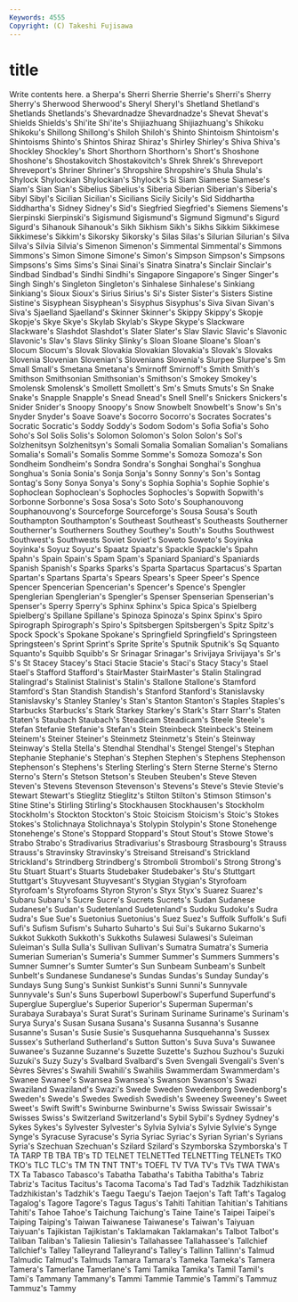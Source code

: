 ```yaml
---
Keywords: 4555 
Copyright: (C) Takeshi Fujisawa
---
```


# title

Write contents here.
a Sherpa's Sherri Sherrie Sherrie's
Sherri's Sherry Sherry's Sherwood Sherwood's Sheryl Sheryl's Shetland Shetland's Shetlands
Shetlands's Shevardnadze Shevardnadze's Shevat Shevat's Shields Shields's Shi'ite Shi'ite's Shijiazhuang
Shijiazhuang's Shikoku Shikoku's Shillong Shillong's Shiloh Shiloh's Shinto Shintoism Shintoism's
Shintoisms Shinto's Shintos Shiraz Shiraz's Shirley Shirley's Shiva Shiva's Shockley
Shockley's Short Shorthorn Shorthorn's Short's Shoshone Shoshone's Shostakovitch Shostakovitch's Shrek
Shrek's Shreveport Shreveport's Shriner Shriner's Shropshire Shropshire's Shula Shula's Shylock
Shylockian Shylockian's Shylock's Si Siam Siamese Siamese's Siam's Sian Sian's
Sibelius Sibelius's Siberia Siberian Siberian's Siberia's Sibyl Sibyl's Sicilian Sicilian's
Sicilians Sicily Sicily's Sid Siddhartha Siddhartha's Sidney Sidney's Sid's Siegfried
Siegfried's Siemens Siemens's Sierpinski Sierpinski's Sigismund Sigismund's Sigmund Sigmund's Sigurd
Sigurd's Sihanouk Sihanouk's Sikh Sikhism Sikh's Sikhs Sikkim Sikkimese Sikkimese's
Sikkim's Sikorsky Sikorsky's Silas Silas's Silurian Silurian's Silva Silva's Silvia
Silvia's Simenon Simenon's Simmental Simmental's Simmons Simmons's Simon Simone Simone's
Simon's Simpson Simpson's Simpsons Simpsons's Sims Sims's Sinai Sinai's Sinatra
Sinatra's Sinclair Sinclair's Sindbad Sindbad's Sindhi Sindhi's Singapore Singapore's Singer
Singer's Singh Singh's Singleton Singleton's Sinhalese Sinhalese's Sinkiang Sinkiang's Sioux
Sioux's Sirius Sirius's Si's Sister Sister's Sisters Sistine Sistine's Sisyphean
Sisyphean's Sisyphus Sisyphus's Siva Sivan Sivan's Siva's Sjaelland Sjaelland's Skinner
Skinner's Skippy Skippy's Skopje Skopje's Skye Skye's Skylab Skylab's Skype
Skype's Slackware Slackware's Slashdot Slashdot's Slater Slater's Slav Slavic Slavic's
Slavonic Slavonic's Slav's Slavs Slinky Slinky's Sloan Sloane Sloane's Sloan's
Slocum Slocum's Slovak Slovakia Slovakian Slovakia's Slovak's Slovaks Slovenia Slovenian
Slovenian's Slovenians Slovenia's Slurpee Slurpee's Sm Small Small's Smetana Smetana's
Smirnoff Smirnoff's Smith Smith's Smithson Smithsonian Smithsonian's Smithson's Smokey Smokey's
Smolensk Smolensk's Smollett Smollett's Sm's Smuts Smuts's Sn Snake Snake's
Snapple Snapple's Snead Snead's Snell Snell's Snickers Snickers's Snider Snider's
Snoopy Snoopy's Snow Snowbelt Snowbelt's Snow's Sn's Snyder Snyder's Soave
Soave's Socorro Socorro's Socrates Socrates's Socratic Socratic's Soddy Soddy's Sodom
Sodom's Sofia Sofia's Soho Soho's Sol Solis Solis's Solomon Solomon's
Solon Solon's Sol's Solzhenitsyn Solzhenitsyn's Somali Somalia Somalian Somalian's Somalians
Somalia's Somali's Somalis Somme Somme's Somoza Somoza's Son Sondheim Sondheim's
Sondra Sondra's Songhai Songhai's Songhua Songhua's Sonia Sonia's Sonja Sonja's
Sonny Sonny's Son's Sontag Sontag's Sony Sonya Sonya's Sony's Sophia
Sophia's Sophie Sophie's Sophoclean Sophoclean's Sophocles Sophocles's Sopwith Sopwith's Sorbonne
Sorbonne's Sosa Sosa's Soto Soto's Souphanouvong Souphanouvong's Sourceforge Sourceforge's Sousa
Sousa's South Southampton Southampton's Southeast Southeast's Southeasts Southerner Southerner's Southerners
Southey Southey's South's Souths Southwest Southwest's Southwests Soviet Soviet's Soweto
Soweto's Soyinka Soyinka's Soyuz Soyuz's Spaatz Spaatz's Spackle Spackle's Spahn
Spahn's Spain Spain's Spam Spam's Spaniard Spaniard's Spaniards Spanish Spanish's
Sparks Sparks's Sparta Spartacus Spartacus's Spartan Spartan's Spartans Sparta's Spears
Spears's Speer Speer's Spence Spencer Spencerian Spencerian's Spencer's Spence's Spengler
Spenglerian Spenglerian's Spengler's Spenser Spenserian Spenserian's Spenser's Sperry Sperry's Sphinx
Sphinx's Spica Spica's Spielberg Spielberg's Spillane Spillane's Spinoza Spinoza's Spinx
Spinx's Spiro Spirograph Spirograph's Spiro's Spitsbergen Spitsbergen's Spitz Spitz's Spock
Spock's Spokane Spokane's Springfield Springfield's Springsteen Springsteen's Sprint Sprint's Sprite
Sprite's Sputnik Sputnik's Sq Squanto Squanto's Squibb Squibb's Sr Srinagar
Srinagar's Srivijaya Srivijaya's Sr's S's St Stacey Stacey's Staci Stacie
Stacie's Staci's Stacy Stacy's Stael Stael's Stafford Stafford's StairMaster StairMaster's
Stalin Stalingrad Stalingrad's Stalinist Stalinist's Stalin's Stallone Stallone's Stamford Stamford's
Stan Standish Standish's Stanford Stanford's Stanislavsky Stanislavsky's Stanley Stanley's Stan's
Stanton Stanton's Staples Staples's Starbucks Starbucks's Stark Starkey Starkey's Stark's
Starr Starr's Staten Staten's Staubach Staubach's Steadicam Steadicam's Steele Steele's
Stefan Stefanie Stefanie's Stefan's Stein Steinbeck Steinbeck's Steinem Steinem's Steiner
Steiner's Steinmetz Steinmetz's Stein's Steinway Steinway's Stella Stella's Stendhal Stendhal's
Stengel Stengel's Stephan Stephanie Stephanie's Stephan's Stephen Stephen's Stephens Stephenson
Stephenson's Stephens's Sterling Sterling's Stern Sterne Sterne's Sterno Sterno's Stern's
Stetson Stetson's Steuben Steuben's Steve Steven Steven's Stevens Stevenson Stevenson's
Stevens's Steve's Stevie Stevie's Stewart Stewart's Stieglitz Stieglitz's Stilton Stilton's
Stimson Stimson's Stine Stine's Stirling Stirling's Stockhausen Stockhausen's Stockholm Stockholm's
Stockton Stockton's Stoic Stoicism Stoicism's Stoic's Stokes Stokes's Stolichnaya Stolichnaya's
Stolypin Stolypin's Stone Stonehenge Stonehenge's Stone's Stoppard Stoppard's Stout Stout's
Stowe Stowe's Strabo Strabo's Stradivarius Stradivarius's Strasbourg Strasbourg's Strauss Strauss's
Stravinsky Stravinsky's Streisand Streisand's Strickland Strickland's Strindberg Strindberg's Stromboli Stromboli's
Strong Strong's Stu Stuart Stuart's Stuarts Studebaker Studebaker's Stu's Stuttgart
Stuttgart's Stuyvesant Stuyvesant's Stygian Stygian's Styrofoam Styrofoam's Styrofoams Styron Styron's
Styx Styx's Suarez Suarez's Subaru Subaru's Sucre Sucre's Sucrets Sucrets's
Sudan Sudanese Sudanese's Sudan's Sudetenland Sudetenland's Sudoku Sudoku's Sudra Sudra's
Sue Sue's Suetonius Suetonius's Suez Suez's Suffolk Suffolk's Sufi Sufi's
Sufism Sufism's Suharto Suharto's Sui Sui's Sukarno Sukarno's Sukkot Sukkoth
Sukkoth's Sukkoths Sulawesi Sulawesi's Suleiman Suleiman's Sulla Sulla's Sullivan Sullivan's
Sumatra Sumatra's Sumeria Sumerian Sumerian's Sumeria's Summer Summer's Summers Summers's
Sumner Sumner's Sumter Sumter's Sun Sunbeam Sunbeam's Sunbelt Sunbelt's Sundanese
Sundanese's Sundas Sundas's Sunday Sunday's Sundays Sung Sung's Sunkist Sunkist's
Sunni Sunni's Sunnyvale Sunnyvale's Sun's Suns Superbowl Superbowl's Superfund Superfund's
Superglue Superglue's Superior Superior's Superman Superman's Surabaya Surabaya's Surat Surat's
Surinam Suriname Suriname's Surinam's Surya Surya's Susan Susana Susana's Susanna
Susanna's Susanne Susanne's Susan's Susie Susie's Susquehanna Susquehanna's Sussex Sussex's
Sutherland Sutherland's Sutton Sutton's Suva Suva's Suwanee Suwanee's Suzanne Suzanne's
Suzette Suzette's Suzhou Suzhou's Suzuki Suzuki's Suzy Suzy's Svalbard Svalbard's
Sven Svengali Svengali's Sven's Sèvres Sèvres's Swahili Swahili's Swahilis Swammerdam
Swammerdam's Swanee Swanee's Swansea Swansea's Swanson Swanson's Swazi Swaziland Swaziland's
Swazi's Swede Sweden Swedenborg Swedenborg's Sweden's Swede's Swedes Swedish Swedish's
Sweeney Sweeney's Sweet Sweet's Swift Swift's Swinburne Swinburne's Swiss Swissair
Swissair's Swisses Swiss's Switzerland Switzerland's Sybil Sybil's Sydney Sydney's Sykes
Sykes's Sylvester Sylvester's Sylvia Sylvia's Sylvie Sylvie's Synge Synge's Syracuse
Syracuse's Syria Syriac Syriac's Syrian Syrian's Syrians Syria's Szechuan Szechuan's
Szilard Szilard's Szymborska Szymborska's T TA TARP TB TBA TB's
TD TELNET TELNETTed TELNETTing TELNETs TKO TKO's TLC TLC's TM
TN TNT TNT's TOEFL TV TVA TV's TVs TWA TWA's
TX Ta Tabasco Tabasco's Tabatha Tabatha's Tabitha Tabitha's Tabriz Tabriz's
Tacitus Tacitus's Tacoma Tacoma's Tad Tad's Tadzhik Tadzhikistan Tadzhikistan's Tadzhik's
Taegu Taegu's Taejon Taejon's Taft Taft's Tagalog Tagalog's Tagore Tagore's
Tagus Tagus's Tahiti Tahitian Tahitian's Tahitians Tahiti's Tahoe Tahoe's Taichung
Taichung's Taine Taine's Taipei Taipei's Taiping Taiping's Taiwan Taiwanese Taiwanese's
Taiwan's Taiyuan Taiyuan's Tajikistan Tajikistan's Taklamakan Taklamakan's Talbot Talbot's Taliban
Taliban's Taliesin Taliesin's Tallahassee Tallahassee's Tallchief Tallchief's Talley Talleyrand Talleyrand's
Talley's Tallinn Tallinn's Talmud Talmudic Talmud's Talmuds Tamara Tamara's Tameka
Tameka's Tamera Tamera's Tamerlane Tamerlane's Tami Tamika Tamika's Tamil Tamil's
Tami's Tammany Tammany's Tammi Tammie Tammie's Tammi's Tammuz Tammuz's Tammy

